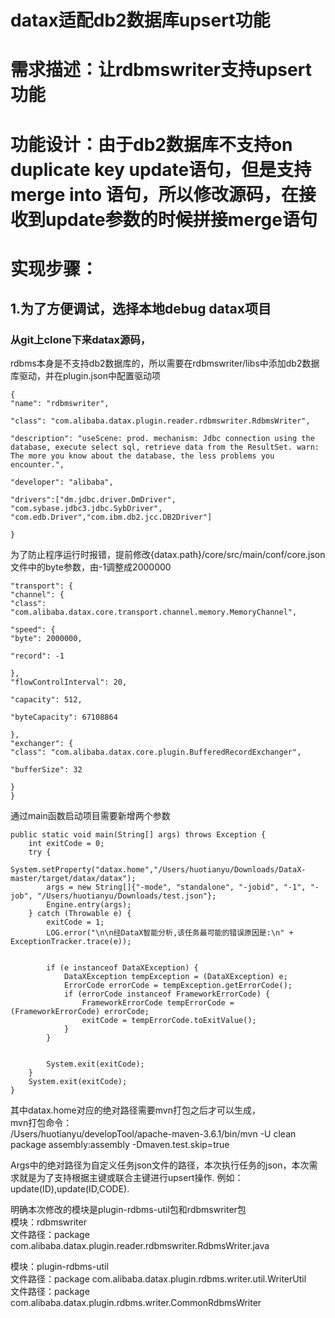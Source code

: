 # datax适配db2数据库upsert功能
# 需求描述：让rdbmswriter支持upsert功能
# 功能设计：由于db2数据库不支持on duplicate key update语句，但是支持merge into 语句，所以修改源码，在接收到update参数的时候拼接merge语句
# 实现步骤：
## 1.为了方便调试，选择本地debug datax项目
### 从git上clone下来datax源码，  
rdbms本身是不支持db2数据库的，所以需要在rdbmswriter/libs中添加db2数据库驱动，并在plugin.json中配置驱动项
```
{
"name": "rdbmswriter",

"class": "com.alibaba.datax.plugin.reader.rdbmswriter.RdbmsWriter",

"description": "useScene: prod. mechanism: Jdbc connection using the database, execute select sql, retrieve data from the ResultSet. warn: The more you know about the database, the less problems you encounter.",

"developer": "alibaba",

"drivers":["dm.jdbc.driver.DmDriver", "com.sybase.jdbc3.jdbc.SybDriver", "com.edb.Driver","com.ibm.db2.jcc.DB2Driver"]

}
```
为了防止程序运行时报错，提前修改{datax.path}/core/src/main/conf/core.json文件中的byte参数，由-1调整成2000000
```
"transport": {
"channel": {
"class": "com.alibaba.datax.core.transport.channel.memory.MemoryChannel",

"speed": {
"byte": 2000000,

"record": -1

},
"flowControlInterval": 20,

"capacity": 512,

"byteCapacity": 67108864

},
"exchanger": {
"class": "com.alibaba.datax.core.plugin.BufferedRecordExchanger",

"bufferSize": 32

}
}
```
通过main函数启动项目需要新增两个参数
```
public static void main(String[] args) throws Exception {
    int exitCode = 0;
    try {
        System.setProperty("datax.home","/Users/huotianyu/Downloads/DataX-master/target/datax/datax");
        args = new String[]{"-mode", "standalone", "-jobid", "-1", "-job", "/Users/huotianyu/Downloads/test.json"};
        Engine.entry(args);
    } catch (Throwable e) {
        exitCode = 1;
        LOG.error("\n\n经DataX智能分析,该任务最可能的错误原因是:\n" + ExceptionTracker.trace(e));


        if (e instanceof DataXException) {
            DataXException tempException = (DataXException) e;
            ErrorCode errorCode = tempException.getErrorCode();
            if (errorCode instanceof FrameworkErrorCode) {
                FrameworkErrorCode tempErrorCode = (FrameworkErrorCode) errorCode;
                exitCode = tempErrorCode.toExitValue();
            }
        }


        System.exit(exitCode);
    }
    System.exit(exitCode);
}
```
其中datax.home对应的绝对路径需要mvn打包之后才可以生成，  
mvn打包命令：  
/Users/huotianyu/developTool/apache-maven-3.6.1/bin/mvn -U clean package assembly:assembly -Dmaven.test.skip=true 

Args中的绝对路径为自定义任务json文件的路径，本次执行任务的json，本次需求就是为了支持根据主键或联合主键进行upsert操作. 
例如：update(ID),update(ID,CODE). 

明确本次修改的模块是plugin-rdbms-util包和rdbmswriter包<br>
模块：rdbmswriter<br>
文件路径：package com.alibaba.datax.plugin.reader.rdbmswriter.RdbmsWriter.java<br>

模块：plugin-rdbms-util<br>
文件路径：package com.alibaba.datax.plugin.rdbms.writer.util.WriterUtil<br>
文件路径：package com.alibaba.datax.plugin.rdbms.writer.CommonRdbmsWriter<br>
